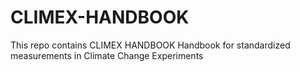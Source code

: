 # CLIMEX-HANDBOOK
This repo contains CLIMEX HANDBOOK Handbook for standardized measurements in Climate Change Experiments
